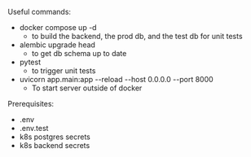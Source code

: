 Useful commands:
- docker compose up -d
    - to build the backend, the prod db, and the test db for unit tests
- alembic upgrade head
    - to get db schema up to date
- pytest 
    - to trigger unit tests
- uvicorn app.main:app --reload --host 0.0.0.0 --port 8000
    - To start server outside of docker


Prerequisites:
- .env
- .env.test
- k8s postgres secrets
- k8s backend secrets
